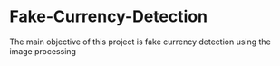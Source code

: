 # Fake-Currency-Detection
The main objective of this project is fake currency detection using the image processing
